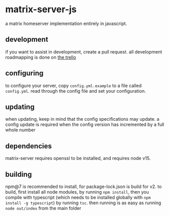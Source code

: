 # matrix-server-js
a matrix homeserver implementation entirely in javascript.
## development
if you want to assist in development, create a pull request. all development roadmapping is done on [the trello](https://trello.com/b/zSiBDuJz/matrix-server-js)
## configuring
to configure your server, copy `config.yml.example` to a file called `config.yml`. read through the config file and set your configuration.
## updating
when updating, keep in mind that the config specifications may update. a config update is required when the config version has incremented by a full whole number
## dependencies
matrix-server requires openssl to be installed, and requires node v15.
## building
npm@7 is recommended to install, for package-lock.json is build for v2. to build, first install all node modules, by running `npm install`, then you compile with typescript (which needs to be installed globally with `npm install -g typescript`) by running `tsc`. then running is as easy as running `node out/index` from the main folder
